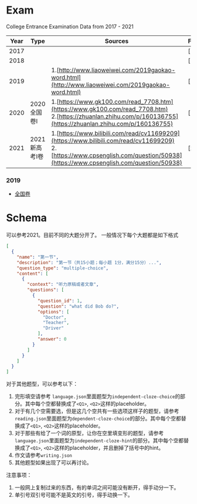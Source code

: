 # Exam

College Entrance Examination Data from 2017 - 2021

| Year | Type      | Sources                                                                                                                                                                             | Finished |
|------|-----------|-------------------------------------------------------------------------------------------------------------------------------------------------------------------------------------|----------|
| 2017 |           |                                                                                                                                                                                     | [ ]      |
| 2018 |           |                                                                                                                                                                                     | [ ]      |
| 2019 |           | 1.[http://www.liaoweiwei.com/2019gaokao-word.html](http://www.liaoweiwei.com/2019gaokao-word.html)                                                                                  | [ ]      |
| 2020 | 2020全国卷I  | 1.[https://www.gk100.com/read_7708.htm](https://www.gk100.com/read_7708.htm)<br/>2.[https://zhuanlan.zhihu.com/p/160136755](https://zhuanlan.zhihu.com/p/160136755)                 | [ ]      |
| 2021 | 2021新高考I卷 | 1.[https://www.bilibili.com/read/cv11699209](https://www.bilibili.com/read/cv11699209)<br/>2.[https://www.cpsenglish.com/question/50938](https://www.cpsenglish.com/question/50938) | [x]      |


### 2019
* [全国卷](http://www.liaoweiwei.com/2019gaokao-word.html)



# Schema
可以参考2021。目前不同的大题分开了。
一般情况下每个大题都是如下格式
```json
[
  {
    "name": "第一节",
    "description": "第一节（共15小题；每小题 1分，满分15分）...",
    "question_type": "multiple-choice",
    "content": [
      {
        "context": "听力原稿或者文章",
        "questions": [
          {
            "question_id": 1,
            "question": "what did Bob do?",
            "options": [
              "Doctor",
              "Teacher",
              "Driver"
            ],
            "answer": 0
          }
        ]
      }
    ]
  }
]
```
对于其他题型，可以参考以下：
1. 完形填空请参考 `language.json`里面题型为`independent-cloze-choice`的部分。其中每个空都替换成了`<Q1>`, `<Q2>`这样的placeholder。
2. 对于有几个空需要选，但是这几个空共有一些选项这样子的题型，请参考`reading.json`里面题型为`dependent-cloze-choice`的部分。其中每个空都替换成了`<Q1>`, `<Q2>`这样的placeholder。
3. 对于那些有给了一个词的原型，让你在空里填变形的题型，请参考`language.json`里面题型为`independent-cloze-hint`的部分。其中每个空都替换成了`<Q1>`, `<Q2>`这样的placeholder，并且删掉了括号中的hint。
4. 作文请参考`writing.json`
5. 其他题型如果出现了可以再讨论。

注意事项：
1. 一般网上复制过来的东西，有的单词之间可能没有断开，得手动分一下。
2. 单引号双引号可能不是英文的引号，得手动换一下。

  
